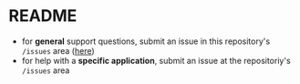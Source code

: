 # README

- for **general** support questions, submit an issue in this repository's `/issues` area ([here](https://github.com/serpapps/support/issues))
- for help with a **specific application**, submit an issue at the repositoriy's `/issues` area
